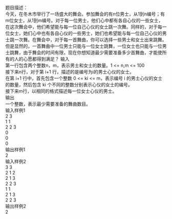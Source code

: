 题目描述：  
今天，在冬木市举行了一场盛大的舞会。参加舞会的有n位男士，从1到n编号；有m位女士，从1到m编号。对于每一位男士，他们心中都有各自心仪的一些女士，在这次舞会中，他们希望能与每一位自己心仪的女士跳一次舞。同样的，对于每一位女士，她们心中也有各自心仪的一些男士，她们也希望能与每一位自己心仪的男士跳一次舞。在舞会中，对于每一首舞曲，你可以选择一些男士和女士出来跳舞。但是显然的，一首舞曲中一位男士只能与一位女士跳舞，一位女士也只能与一位男士跳舞，由于舞会的时间有限，现在你想知道最少需要准备多少首舞曲，才能使所有的人的心愿都得到满足？
输入  
第一行包含两个整数n，m，表示男士和女士的数量。1 <= n,m <= 100  
接下来n行，对于第 i+1 行，描述的是编号为i的男士心仪的女士。  
在第 i+1 行中，首先包含一个整数 0 <= ki <= m，表示编号 i 的男士心仪的女士的数量，然后包含 ki 个不同的整数分别表示心仪的女士的编号。  
接下来m行，以相同的格式描述每一位女士心仪的男士。  
输出  
一个整数，表示最少需要准备的舞曲数目。  
输入样例1  
2 3  
1 1  
2 2 3  
0  
0  
0  
输出样例1  
2  
输入样例2  
3 3  
2 1 2  
2 1 3  
2 2 3  
1 1  
2 1 3  
2 2 3  
输出样例2  
2  
